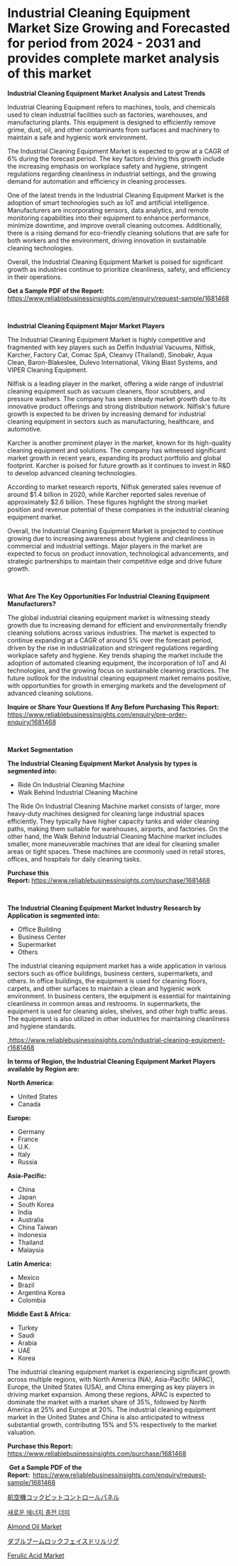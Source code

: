 <p><h1>Industrial Cleaning Equipment Market Size Growing and Forecasted for period from 2024 - 2031 and provides complete market analysis of this market</h1></p><p><strong>Industrial Cleaning Equipment Market Analysis and Latest Trends</strong></p>
<p><p>Industrial Cleaning Equipment refers to machines, tools, and chemicals used to clean industrial facilities such as factories, warehouses, and manufacturing plants. This equipment is designed to efficiently remove grime, dust, oil, and other contaminants from surfaces and machinery to maintain a safe and hygienic work environment.</p><p>The Industrial Cleaning Equipment Market is expected to grow at a CAGR of 6% during the forecast period. The key factors driving this growth include the increasing emphasis on workplace safety and hygiene, stringent regulations regarding cleanliness in industrial settings, and the growing demand for automation and efficiency in cleaning processes. </p><p>One of the latest trends in the Industrial Cleaning Equipment Market is the adoption of smart technologies such as IoT and artificial intelligence. Manufacturers are incorporating sensors, data analytics, and remote monitoring capabilities into their equipment to enhance performance, minimize downtime, and improve overall cleaning outcomes. Additionally, there is a rising demand for eco-friendly cleaning solutions that are safe for both workers and the environment, driving innovation in sustainable cleaning technologies.</p><p>Overall, the Industrial Cleaning Equipment Market is poised for significant growth as industries continue to prioritize cleanliness, safety, and efficiency in their operations.</p></p>
<p><strong>Get a Sample PDF of the Report:&nbsp;</strong> <a href="https://www.reliablebusinessinsights.com/enquiry/request-sample/1681468">https://www.reliablebusinessinsights.com/enquiry/request-sample/1681468</a></p>
<p>&nbsp;</p>
<p><strong>Industrial Cleaning Equipment Major Market Players</strong></p>
<p><p>The Industrial Cleaning Equipment Market is highly competitive and fragmented with key players such as Delfin Industrial Vacuums, Nilfisk, Karcher, Factory Cat, Comac SpA, Cleanvy (Thailand), Sinobakr, Aqua Clean, Baron-Blakeslee, Dulevo International, Viking Blast Systems, and VIPER Cleaning Equipment. </p><p>Nilfisk is a leading player in the market, offering a wide range of industrial cleaning equipment such as vacuum cleaners, floor scrubbers, and pressure washers. The company has seen steady market growth due to its innovative product offerings and strong distribution network. Nilfisk's future growth is expected to be driven by increasing demand for industrial cleaning equipment in sectors such as manufacturing, healthcare, and automotive.</p><p>Karcher is another prominent player in the market, known for its high-quality cleaning equipment and solutions. The company has witnessed significant market growth in recent years, expanding its product portfolio and global footprint. Karcher is poised for future growth as it continues to invest in R&D to develop advanced cleaning technologies.</p><p>According to market research reports, Nilfisk generated sales revenue of around $1.4 billion in 2020, while Karcher reported sales revenue of approximately $2.6 billion. These figures highlight the strong market position and revenue potential of these companies in the industrial cleaning equipment market.</p><p>Overall, the Industrial Cleaning Equipment Market is projected to continue growing due to increasing awareness about hygiene and cleanliness in commercial and industrial settings. Major players in the market are expected to focus on product innovation, technological advancements, and strategic partnerships to maintain their competitive edge and drive future growth.</p></p>
<p>&nbsp;</p>
<p><strong>What Are The Key Opportunities For Industrial Cleaning Equipment Manufacturers?</strong></p>
<p><p>The global industrial cleaning equipment market is witnessing steady growth due to increasing demand for efficient and environmentally friendly cleaning solutions across various industries. The market is expected to continue expanding at a CAGR of around 5% over the forecast period, driven by the rise in industrialization and stringent regulations regarding workplace safety and hygiene. Key trends shaping the market include the adoption of automated cleaning equipment, the incorporation of IoT and AI technologies, and the growing focus on sustainable cleaning practices. The future outlook for the industrial cleaning equipment market remains positive, with opportunities for growth in emerging markets and the development of advanced cleaning solutions.</p></p>
<p><strong>Inquire or Share Your Questions If Any Before Purchasing This Report:</strong> <a href="https://www.reliablebusinessinsights.com/enquiry/pre-order-enquiry/1681468">https://www.reliablebusinessinsights.com/enquiry/pre-order-enquiry/1681468</a></p>
<p>&nbsp;</p>
<p><strong>Market Segmentation</strong></p>
<p><strong>The Industrial Cleaning Equipment Market Analysis by types is segmented into:</strong></p>
<p><ul><li>Ride On Industrial Cleaning Machine</li><li>Walk Behind Industrial Cleaning Machine</li></ul></p>
<p><p>The Ride On Industrial Cleaning Machine market consists of larger, more heavy-duty machines designed for cleaning large industrial spaces efficiently. They typically have higher capacity tanks and wider cleaning paths, making them suitable for warehouses, airports, and factories. On the other hand, the Walk Behind Industrial Cleaning Machine market includes smaller, more maneuverable machines that are ideal for cleaning smaller areas or tight spaces. These machines are commonly used in retail stores, offices, and hospitals for daily cleaning tasks.</p></p>
<p><strong>Purchase this Report:&nbsp;</strong><a href="https://www.reliablebusinessinsights.com/purchase/1681468">https://www.reliablebusinessinsights.com/purchase/1681468</a></p>
<p>&nbsp;</p>
<p><strong>The Industrial Cleaning Equipment Market Industry Research by Application is segmented into:</strong></p>
<p><ul><li>Office Building</li><li>Business Center</li><li>Supermarket</li><li>Others</li></ul></p>
<p><p>The industrial cleaning equipment market has a wide application in various sectors such as office buildings, business centers, supermarkets, and others. In office buildings, the equipment is used for cleaning floors, carpets, and other surfaces to maintain a clean and hygienic work environment. In business centers, the equipment is essential for maintaining cleanliness in common areas and restrooms. In supermarkets, the equipment is used for cleaning aisles, shelves, and other high traffic areas. The equipment is also utilized in other industries for maintaining cleanliness and hygiene standards.</p></p>
<p><a href="https://www.reliablebusinessinsights.com/industrial-cleaning-equipment-r1681468">&nbsp;https://www.reliablebusinessinsights.com/industrial-cleaning-equipment-r1681468</a></p>
<p><strong>In terms of Region, the Industrial Cleaning Equipment Market Players available by Region are:</strong></p>
<p>
    <p> <strong> North America: </strong>
        <ul>
            <li>United States</li>
            <li>Canada</li>
        </ul>
        </p> 
    <p> <strong> Europe: </strong>
        <ul>
            <li>Germany</li>
            <li>France</li>
            <li>U.K.</li>
            <li>Italy</li>
            <li>Russia</li>
        </ul>
        </p> 
    <p> <strong> Asia-Pacific: </strong>
        <ul>
            <li>China</li>
            <li>Japan</li>
            <li>South Korea</li>
            <li>India</li>
            <li>Australia</li>
            <li>China Taiwan</li>
            <li>Indonesia</li>
            <li>Thailand</li>
            <li>Malaysia</li>
        </ul>
        </p> 
    <p> <strong> Latin America: </strong>
        <ul>
            <li>Mexico</li>
            <li>Brazil</li>
            <li>Argentina Korea</li>
            <li>Colombia</li>
        </ul>
        </p> 
    <p> <strong> Middle East & Africa: </strong>
        <ul>
            <li>Turkey</li>
            <li>Saudi</li>
            <li>Arabia</li>
            <li>UAE</li>
            <li>Korea</li>
        </ul>
    </p>
    </p>
<p><p>The industrial cleaning equipment market is experiencing significant growth across multiple regions, with North America (NA), Asia-Pacific (APAC), Europe, the United States (USA), and China emerging as key players in driving market expansion. Among these regions, APAC is expected to dominate the market with a market share of 35%, followed by North America at 25% and Europe at 20%. The industrial cleaning equipment market in the United States and China is also anticipated to witness substantial growth, contributing 15% and 5% respectively to the market valuation.</p></p>
<p><strong>Purchase this Report: </strong><a href="https://www.reliablebusinessinsights.com/purchase/1681468">https://www.reliablebusinessinsights.com/purchase/1681468</a></p>
<p>&nbsp;<strong>Get a Sample PDF of the Report:&nbsp;&nbsp;</strong><a href="https://www.reliablebusinessinsights.com/enquiry/request-sample/1681468">https://www.reliablebusinessinsights.com/enquiry/request-sample/1681468</a></p>
<p><strong></strong></p>
<p><p><a href="https://github.com/roulaayoub-saad/Market-Research-Report-List-1/blob/main/1597448153007.md">航空機コックピットコントロールパネル</a></p><p><a href="https://github.com/Marcosoenrt565736/Market-Research-Report-List-1/blob/main/8449329163428.md">새로운 에너지 충전 더미</a></p><p><a href="https://github.com/ikahanika44/Market-Research-Report-List-1/blob/main/almond-oil-market.md">Almond Oil Market</a></p><p><a href="https://medium.com/@reyeshowell655/%E3%82%B0%E3%83%AD%E3%83%BC%E3%83%90%E3%83%AB%E3%81%AA%E3%83%80%E3%83%96%E3%83%AB%E3%83%96%E3%83%BC%E3%83%A0%E3%83%AD%E3%83%83%E3%82%AF%E3%83%95%E3%82%A7%E3%82%A4%E3%82%B9%E3%83%89%E3%83%AA%E3%83%AB%E3%83%AA%E3%82%B0%E5%B8%82%E5%A0%B4%E3%82%BB%E3%82%AF%E3%82%BF%E3%83%BC-%E3%82%BF%E3%82%A4%E3%83%97-%E5%BF%9C%E7%94%A8-%E5%B8%82%E5%A0%B4%E3%83%97%E3%83%AC%E3%82%A4%E3%83%A4%E3%83%BC%E3%81%AE%E6%88%A6%E7%95%A5-%E5%9C%B0%E5%9F%9F%E3%81%AE%E6%88%90%E9%95%B7%E3%81%AE%E6%B4%9E%E5%AF%9F-%E5%B0%86%E6%9D%A5%E3%81%AE%E4%BA%88%E6%B8%AC-2024%E5%B9%B4-2031%E5%B9%B4-76f164b1e015">ダブルブームロックフェイスドリルリグ</a></p><p><a href="https://github.com/RickHolmes3/Market-Research-Report-List-5/blob/main/ferulic-acid-market.md">Ferulic Acid Market</a></p></p>